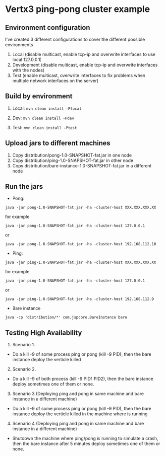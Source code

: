 # Vertx3 ping-pong cluster example

## Environment configuration

I've created 3 different configurations to cover the different possible environments

1. Local (disable multicast, enable tcp-ip and overwrite interfaces to use local 127.0.0.1)
2. Development (disable multicast, enable tcp-ip and overwrite interfaces with the nodes)
3. Test (enable multicast, overwrite interfaces to fix problems when multiple network interfaces on the server)


## Build by environment

1. Local:
```mvn clean install -Plocal```

2. Dev:
```mvn clean install -Pdev```

3. Test:
```mvn clean install -Ptest```

## Upload jars to different machines

1. Copy distribution/pong-1.0-SNAPSHOT-fat.jar in one node
2. Copy distribution/ping-1.0-SNAPSHOT-fat.jar in other node
2. Copy distribution/bare-instance-1.0-SNAPSHOT-fat.jar in a different node

## Run the jars
* Pong:

 ```java -jar pong-1.0-SNAPSHOT-fat.jar -ha -cluster-host XXX.XXX.XXX.XX```

for example

```java -jar pong-1.0-SNAPSHOT-fat.jar -ha -cluster-host 127.0.0.1```

or

```java -jar pong-1.0-SNAPSHOT-fat.jar -ha -cluster-host 192.168.112.10```

* Ping:

```java -jar ping-1.0-SNAPSHOT-fat.jar -ha -cluster-host XXX.XXX.XXX.XX```

for example

```java -jar ping-1.0-SNAPSHOT-fat.jar -ha -cluster-host 127.0.0.1```

or

```java -jar ping-1.0-SNAPSHOT-fat.jar -ha -cluster-host 192.168.112.9```

* Bare instance

```java -cp 'distribution/*' com.jspcore.BareInstance bare```


## Testing High Availability

1. Scenario 1.
* Do a kill -9 of some process ping or pong (kill -9 PID), then the bare instance deploy the verticle killed

2. Scenario 2.
* Do a kill -9 of both process (kill -9 PID1 PID2), then the bare instance deploy sometimes one of them or none.

3. Scenario 3 (Deploying ping and pong in same machine and bare instance in a different machine)
* Do a kill -9 of some process ping or pong (kill -9 PID), then the bare instance deploy the verticle killed in the machine
 where is running

4. Scenario 4 (Deploying ping and pong in same machine and bare instance in a different machine)
* Shutdown the machine where ping/pong is running to simulate a crash, then the bare instance after 5 minutes deploy
sometimes one of them or none.


